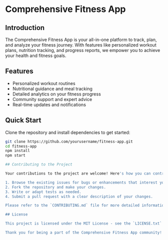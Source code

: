 # Comprehensive Fitness App

## Introduction
The Comprehensive Fitness App is your all-in-one platform to track, plan, and analyze your fitness journey. With features like personalized workout plans, nutrition tracking, and progress reports, we empower you to achieve your health and fitness goals.

## Features
- Personalized workout routines
- Nutritional guidance and meal tracking
- Detailed analytics on your fitness progress
- Community support and expert advice
- Real-time updates and notifications

## Quick Start
Clone the repository and install dependencies to get started:

```bash
git clone https://github.com/yourusername/fitness-app.git
cd fitness-app
npm install
npm start

## Contributing to the Project

Your contributions to the project are welcome! Here's how you can contribute:

1. Browse the existing issues for bugs or enhancements that interest you.
2. Fork the repository and make your changes.
3. Write or adapt tests as needed.
4. Submit a pull request with a clear description of your changes.

Please refer to the `CONTRIBUTING.md` file for more detailed information on how to contribute.

## License

This project is licensed under the MIT License - see the `LICENSE.txt` file for details.

Thank you for being a part of the Comprehensive Fitness App community!